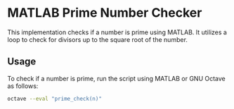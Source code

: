 # MATLAB Prime Number Checker

This implementation checks if a number is prime using MATLAB. It utilizes a loop to check for divisors up to the square root of the number.

## Usage

To check if a number is prime, run the script using MATLAB or GNU Octave as follows:

```bash
octave --eval "prime_check(n)"
